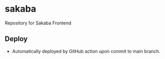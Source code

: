 # sakaba
Repository for Sakaba Frontend

## Deploy
- Automatically deployed by GitHub action upon commit to main branch.
